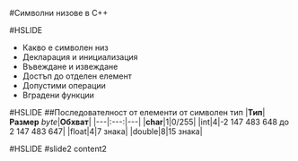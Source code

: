 #Символни низове в С++

#HSLIDE

* Какво е символен низ  
* Декларация и инициализация  
* Въвеждане и извеждане  
* Достъп до отделен елемент  
* Допустими операции  
* Вградени функции  

#HSLIDE
##Последователност от елементи от символен тип
|**__Тип__**|**__Размер__** _byte_|**__Обхват__**|
|---|:---:|---|
|**char**|1|0/255|
|int|4|-2 147 483 648 до 2 147 483 647|
|float|4|7 знака|
|double|8|15 знака|


#HSLIDE
#slide2
content2
